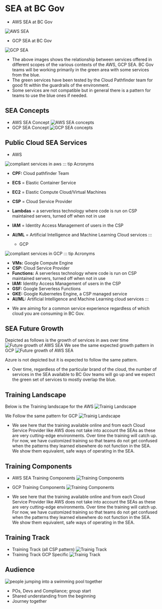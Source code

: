 # SEA at BC Gov
* AWS SEA at BC Gov

![AWS SEA](./images/sea.png)

* GCP SEA at BC Gov

![GCP SEA](./images/bc_gov_sea_cloud.png)

* The above images shows the relationship between services offered in different scopes of the various contexts of the AWS, GCP SEA. BC Gov teams will be working primarily in the green area with some services from the blue. 
* The green services have been tested by the Cloud Pathfinder team for good fit within the guardrails of the environment.  
* Some services are not compatible but in general there is a pattern for teams to use the blue ones if needed.
## SEA Concepts
* AWS SEA Concept
![AWS SEA concepts](./images/aws_sea_concepts.png)
* GCP SEA Concept
![GCP SEA concepts](./images/gcp_sea_concept.png)

## Public Cloud SEA Services
* AWS

![compliant services in aws](./images/compliant_services_aws.png)
::: tip Acronyms
- **CPF:** Cloud pathfinder Team
- **ECS** = Elastic Container Service
- **EC2** = Elastic Compute Cloud/Virtual Machines
- **CSP** = Cloud Service Provider
- **Lambdas** = a serverless technology where code is run on CSP maintained servers, turned off when not in use
- **IAM** = Identity Access Management of users in the CSP
- **AI/ML** = Artificial Intelligence and Machine Learning Cloud services 
  :::

  * GCP

![compliant services in GCP](./images/compliant_services_gcp.png)
::: tip Acronyms
- **VMs:** Google Compute Engine
- **CSP:** Cloud Service Provider
- **Functions:** A serverless technology where code is run on CSP maintained servers, turned off when not in use
- **IAM:** Identity Access Management of users in the CSP
- **GSF:** Google Serverless Functions
- **GKE:** Google Kubernetes Engine, a CSP managed service
- **AI/ML:** Artificial Intelligence and Machine Learning cloud services
  :::

* We are aiming for a common service experience regardless of which cloud you are consuming in BC Gov.

## SEA Future Growth
Depicted as follows is the growth of services in aws over time
![Future growth of AWS SEA](./images/aws_sea_future_growth.png)
  We see the same expected growth pattern in GCP
![Future growth of AWS SEA](./images/gcp_sea_future_growth.png)

Azure is not depicted but it is expected to follow the same pattern.

 * Over time, regardless of the particular brand of the cloud, the number of services in the SEA available to BC Gov teams will go up and we expect the green set of services to mostly overlap the blue.
 
## Training Landscape
Below is the Training landscape for the AWS
![Trainig Landscape](./images/aws_training_landscape.png)

We Follow the same pattern for GCP
![Trainig Landscape](./images/gcp_training_landscape.png)
 * We see here that the training available online and from each Cloud Service Provider like AWS does not take into account the SEAs as these are very cutting-edge environments.  Over time the training will catch up.  For now, we have customized training so that teams do not get confused when the patterns they learned elsewhere do not function in the SEA.  We show them equivalent, safe ways of operating in the SEA.
 ## Training Components
 * AWS SEA Training Components
 ![Training Components](./images/aws_training_components.png)
 * GCP Training Components
 ![Training Components](./images/gcp_training_components.png)

  * We see here that the training available online and from each Cloud Service Provider like AWS does not take into account the SEAs as these are very cutting-edge environments.  Over time the training will catch up.  For now, we have customized training so that teams do not get confused when the patterns they learned elsewhere do not function in the SEA.  We show them equivalent, safe ways of operating in the SEA.
## Training Track
* Training Track (all CSP pattern)
![Trainig Track](./images/training_track.png)
* Training Track GCP Specific
![Trainig Track](./images/training_track_gcp_specific.png)

## Audience
![people jumping into a swimming pool together](./images/audience.png)
 * POs, Devs and Compliance; group start
 * Shared understanding from the beginning
 * Journey together
